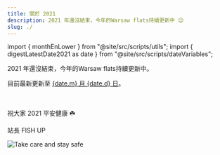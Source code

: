 ```yaml
---
title: 關於 2021
description: 2021 年還沒結束，今年的Warsaw flats持續更新中 😉
slug: ./
---
```


import { monthEnLower } from "@site/src/scripts/utils";
import { digestLatestDate2021 as date } from "@site/src/scripts/dateVariables";

2021 年還沒結束，今年的Warsaw flats持續更新中。

<div>目前最新更新至 <a href={`./${monthEnLower(date.m)}/${date.d}`}><span>{date.m}</span> 月 <span>{date.d}</span> 日</a>。</div><br /><br />

祝大家 2021 平安健康 ☘️

站長 FISH UP

![Take care and stay safe](/img/digest/love686F74.jpg)
